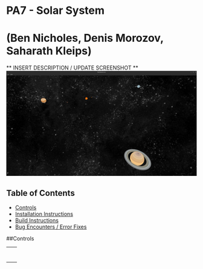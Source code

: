 # PA7 - Solar System  
# (Ben Nicholes, Denis Morozov, Saharath Kleips)
** INSERT DESCRIPTION / UPDATE SCREENSHOT **  
![](.screenshot.png "Screenshot")

## Table of Contents
+ [Controls](#controls)
+ [Installation Instructions](install.md)  
+ [Build Instructions](build.md)  
+ [Bug Encounters / Error Fixes](bugs.md)

##Controls
<table>
    <tbody>
        <tr>
            <th></th>
            <th></th>
        </tr>
        <tr>
            <td></td>
            <td></td>
        </tr>
        <tr>
            <td></td>
            <td></td>
        </tr>
        <tr>
            <td></td>
            <td></td>
        </tr>
        <tr>
            <td></td>
            <td></td>
        </tr>
        <tr>
            <td></td>
            <td></td>
        </tr>
        <tr>
            <td></td>
            <td></td>
        </tr>
    </tbody>
</table>